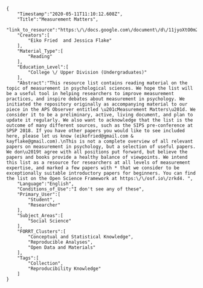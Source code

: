 
    {
        "Timestamp":"2020-05-11T11:10:12.608Z",
        "Title":"Measurement Matters",
        "link_to_resource":"https:\/\/docs.google.com\/document\/d\/11jyoXtO0m2lUywpC04KjLvI5QcBUY4YtwEvw6cg2cMs\/edit",
        "Creators":[
            "Eiko Fried  and Jessica Flake"
        ],
        "Material_Type":[
            "Reading"
        ],
        "Education_Level":[
            "College \/ Upper Division (Undergraduates)"
        ],
        "Abstract":"This resource list contains reading material on the topic of measurement in psychological sciences. We hope the list will be a useful tool in helping researchers to improve measurement practices, and inspire debates about measurement in psychology. We initiated the repository originally as accompanying material to our piece in the APS Observer entitled \u201cMeasurement Matters\u201d. We consider it to be a preliminary, active, living document, and plan to update it regularly. We also want to acknowledge that the list is the outcome of many different sources, such as the SIPS pre-conference at SPSP 2018. If you have other papers you would like to see included here, please let us know (eikofried@gmail.com & kayflake@gmail.com).\nThis is not a complete overview of all relevant papers on measurement in psychology, but a selection of useful papers. We don\u2019t agree with all positions put forward, but believe the papers and books provide a healthy balance of viewpoints. We intend this list as a resource for researchers at all levels of measurement expertise, and marked a few papers with * that we consider to be exceptionally suitable introductory papers for beginners. You can find the list on the Open Science Framework at https:\/\/osf.io\/zrkd4. ",
        "Language":"English",
        "Conditions_of_Use":"I don't see any of these",
        "Primary_User":[
            "Student",
            "Researcher"
        ],
        "Subject_Areas":[
            "Social Science"
        ],
        "FORRT_Clusters":[
            "Conceptual and Statistical Knowledge",
            "Reproducible Analyses",
            "Open Data and Materials"
        ],
        "Tags":[
            "Collection",
            "Reproducibility Knowledge"
        ]
    }
